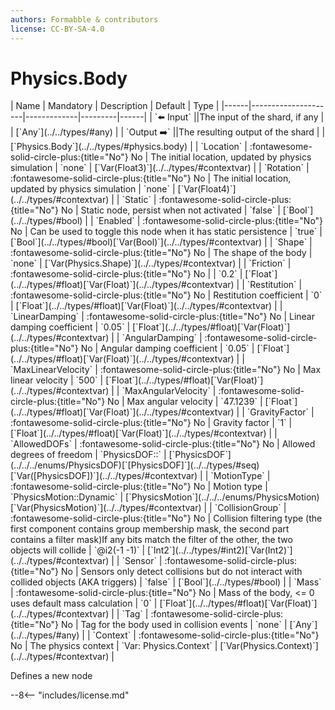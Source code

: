 ```yaml
---
authors: Formabble & contributors
license: CC-BY-SA-4.0
---
```



# Physics.Body

<div class="sh-parameters" markdown="1">
| Name | Mandatory | Description | Default | Type |
|------|---------------------|-------------|---------|------|
| `⬅️ Input` ||The input of the shard, if any | | [`Any`](../../types/#any) |
| `Output ➡️` ||The resulting output of the shard | | [`Physics.Body`](../../types/#physics.body) |
| `Location` | :fontawesome-solid-circle-plus:{title="No"} No  | The initial location, updated by physics simulation | `none` | [`Var(Float3)`](../../types/#contextvar) |
| `Rotation` | :fontawesome-solid-circle-plus:{title="No"} No  | The initial location, updated by physics simulation | `none` | [`Var(Float4)`](../../types/#contextvar) |
| `Static` | :fontawesome-solid-circle-plus:{title="No"} No  | Static node, persist when not activated | `false` | [`Bool`](../../types/#bool) |
| `Enabled` | :fontawesome-solid-circle-plus:{title="No"} No  | Can be used to toggle this node when it has static persistence | `true` | [`Bool`](../../types/#bool)[`Var(Bool)`](../../types/#contextvar) |
| `Shape` | :fontawesome-solid-circle-plus:{title="No"} No  | The shape of the body | `none` | [`Var(Physics.Shape)`](../../types/#contextvar) |
| `Friction` | :fontawesome-solid-circle-plus:{title="No"} No  |  | `0.2` | [`Float`](../../types/#float)[`Var(Float)`](../../types/#contextvar) |
| `Restitution` | :fontawesome-solid-circle-plus:{title="No"} No  | Restitution coefficient | `0` | [`Float`](../../types/#float)[`Var(Float)`](../../types/#contextvar) |
| `LinearDamping` | :fontawesome-solid-circle-plus:{title="No"} No  | Linear damping coefficient | `0.05` | [`Float`](../../types/#float)[`Var(Float)`](../../types/#contextvar) |
| `AngularDamping` | :fontawesome-solid-circle-plus:{title="No"} No  | Angular damping coefficient | `0.05` | [`Float`](../../types/#float)[`Var(Float)`](../../types/#contextvar) |
| `MaxLinearVelocity` | :fontawesome-solid-circle-plus:{title="No"} No  | Max linear velocity | `500` | [`Float`](../../types/#float)[`Var(Float)`](../../types/#contextvar) |
| `MaxAngularVelocity` | :fontawesome-solid-circle-plus:{title="No"} No  | Max angular velocity | `47.1239` | [`Float`](../../types/#float)[`Var(Float)`](../../types/#contextvar) |
| `GravityFactor` | :fontawesome-solid-circle-plus:{title="No"} No  | Gravity factor | `1` | [`Float`](../../types/#float)[`Var(Float)`](../../types/#contextvar) |
| `AllowedDOFs` | :fontawesome-solid-circle-plus:{title="No"} No  | Allowed degrees of freedom | `PhysicsDOF::<invalid>` | [`PhysicsDOF`](../../../enums/PhysicsDOF)[`[PhysicsDOF]`](../../types/#seq)[`Var([PhysicsDOF])`](../../types/#contextvar) |
| `MotionType` | :fontawesome-solid-circle-plus:{title="No"} No  | Motion type | `PhysicsMotion::Dynamic` | [`PhysicsMotion`](../../../enums/PhysicsMotion)[`Var(PhysicsMotion)`](../../types/#contextvar) |
| `CollisionGroup` | :fontawesome-solid-circle-plus:{title="No"} No  | Collision filtering type (the first component contains group membership mask, the second part contains a filter mask)If any bits match the filter of the other, the two objects will collide | `@i2(-1 -1)` | [`Int2`](../../types/#int2)[`Var(Int2)`](../../types/#contextvar) |
| `Sensor` | :fontawesome-solid-circle-plus:{title="No"} No  | Sensors only detect collisions but do not interact with collided objects (AKA triggers) | `false` | [`Bool`](../../types/#bool) |
| `Mass` | :fontawesome-solid-circle-plus:{title="No"} No  | Mass of the body, <= 0 uses default mass calculation | `0` | [`Float`](../../types/#float)[`Var(Float)`](../../types/#contextvar) |
| `Tag` | :fontawesome-solid-circle-plus:{title="No"} No  | Tag for the body used in collision events | `none` | [`Any`](../../types/#any) |
| `Context` | :fontawesome-solid-circle-plus:{title="No"} No  | The physics context | `Var: Physics.Context` | [`Var(Physics.Context)`](../../types/#contextvar) |

</div>

Defines a new node

--8<-- "includes/license.md"

